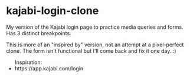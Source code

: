 # kajabi-login-clone

<p>My version of the Kajabi login page to practice media queries and forms. Has 3 distinct breakpoints.</p>

<p>This is more of an "inspired by" version, not an attempt at a pixel-perfect clone. The form isn't functional but I'll come back and fix it one day. :)</p>

<ul> Inspiration:
  <li>https://app.kajabi.com/login</li>
</ul>

